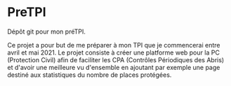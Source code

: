# PreTPI
Dépôt git pour mon préTPI. 

Ce projet a pour but de me préparer à mon TPI que je commencerai entre avril et mai 2021. Le projet consiste à créer une platforme web pour la PC (Protection Civil) afin de faciliter les CPA (Contrôles Périodiques des Abris) et d'avoir une meilleure vu d'ensemble en ajoutant par exemple une page destiné aux statistiques du nombre de places protégées.
